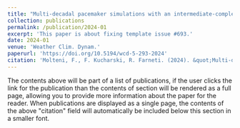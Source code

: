 ```yaml
---
title: "Multi-decadal pacemaker simulations with an intermediate-complexity climate model"
collection: publications
permalink: /publication/2024-01
excerpt: 'This paper is about fixing template issue #693.'
date: 2024-01
venue: 'Weather Clim. Dynam.'
paperurl: 'https://doi.org/10.5194/wcd-5-293-2024'
citation: 'Molteni, F., F. Kucharski, R. Farneti. (2024). &quot;Multi-decadal pacemaker simulations with an intermediate-complexity climate model.&quot; <i>Weather Clim. Dynam.</i>.'
---
```


The contents above will be part of a list of publications, if the user clicks the link for the publication than the contents of section will be rendered as a full page, allowing you to provide more information about the paper for the reader. When publications are displayed as a single page, the contents of the above "citation" field will automatically be included below this section in a smaller font.

